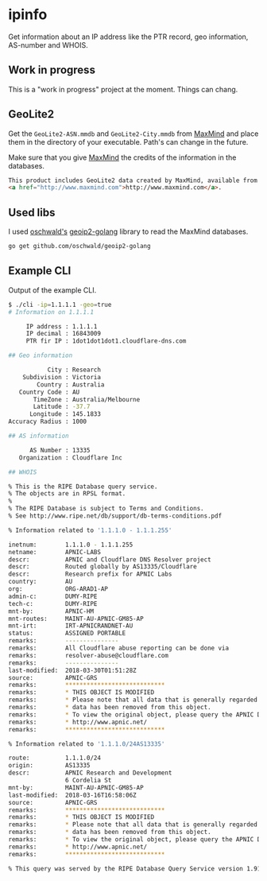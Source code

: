 # ipinfo

Get information about an IP address like the PTR record, geo information, AS-number and WHOIS.

## Work in progress

This is a "work in progress" project at the moment. Things can chang.

## GeoLite2

Get the `GeoLite2-ASN.mmdb` and `GeoLite2-City.mmdb` from [MaxMind](https://dev.maxmind.com/geoip/geoip2/geolite2/) and place them in the directory of your executable. Path's can change in the future.

Make sure that you give [MaxMind](https://www.maxmind.com) the credits of the information in the databases.

```html
This product includes GeoLite2 data created by MaxMind, available from
<a href="http://www.maxmind.com">http://www.maxmind.com</a>.
```

## Used libs

I used [oschwald's](https://github.com/oschwald) [geoip2-golang](https://github.com/oschwald/geoip2-golang) library to read the MaxMind databases.

```bash
go get github.com/oschwald/geoip2-golang
```

## Example CLI

Output of the example CLI.

```bash
$ ./cli -ip=1.1.1.1 -geo=true
# Information on 1.1.1.1

     IP address : 1.1.1.1
     IP decimal : 16843009
     PTR fir IP : 1dot1dot1dot1.cloudflare-dns.com

## Geo information

           City : Research
    Subdivision : Victoria
        Country : Australia
   Country Code : AU
       TimeZone : Australia/Melbourne
       Latitude : -37.7
      Longitude : 145.1833
Accuracy Radius : 1000

## AS information

      AS Number : 13335
   Organization : Cloudflare Inc

## WHOIS

% This is the RIPE Database query service.
% The objects are in RPSL format.
%
% The RIPE Database is subject to Terms and Conditions.
% See http://www.ripe.net/db/support/db-terms-conditions.pdf

% Information related to '1.1.1.0 - 1.1.1.255'

inetnum:        1.1.1.0 - 1.1.1.255
netname:        APNIC-LABS
descr:          APNIC and Cloudflare DNS Resolver project
descr:          Routed globally by AS13335/Cloudflare
descr:          Research prefix for APNIC Labs
country:        AU
org:            ORG-ARAD1-AP
admin-c:        DUMY-RIPE
tech-c:         DUMY-RIPE
mnt-by:         APNIC-HM
mnt-routes:     MAINT-AU-APNIC-GM85-AP
mnt-irt:        IRT-APNICRANDNET-AU
status:         ASSIGNED PORTABLE
remarks:        ---------------
remarks:        All Cloudflare abuse reporting can be done via
remarks:        resolver-abuse@cloudflare.com
remarks:        ---------------
last-modified:  2018-03-30T01:51:28Z
source:         APNIC-GRS
remarks:        ****************************
remarks:        * THIS OBJECT IS MODIFIED
remarks:        * Please note that all data that is generally regarded as personal
remarks:        * data has been removed from this object.
remarks:        * To view the original object, please query the APNIC Database at:
remarks:        * http://www.apnic.net/
remarks:        ****************************

% Information related to '1.1.1.0/24AS13335'

route:          1.1.1.0/24
origin:         AS13335
descr:          APNIC Research and Development
                6 Cordelia St
mnt-by:         MAINT-AU-APNIC-GM85-AP
last-modified:  2018-03-16T16:58:06Z
source:         APNIC-GRS
remarks:        ****************************
remarks:        * THIS OBJECT IS MODIFIED
remarks:        * Please note that all data that is generally regarded as personal
remarks:        * data has been removed from this object.
remarks:        * To view the original object, please query the APNIC Database at:
remarks:        * http://www.apnic.net/
remarks:        ****************************

% This query was served by the RIPE Database Query Service version 1.91.2 (BLAARKOP)
```
